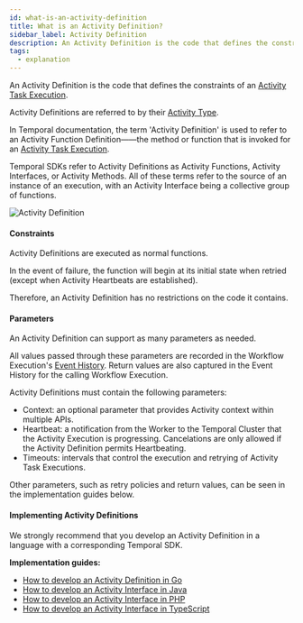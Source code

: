 ```yaml
---
id: what-is-an-activity-definition
title: What is an Activity Definition?
sidebar_label: Activity Definition
description: An Activity Definition is the code that defines the constraints of an Activity Task Execution.
tags:
  - explanation
---
```


An Activity Definition is the code that defines the constraints of an [Activity Task Execution](/docs/concepts/what-is-an-activity-task-execution).

Activity Definitions are referred to by their [Activity Type](/docs/concepts/what-is-an-activity-type).

In Temporal documentation, the term 'Activity Definition' is used to refer to an Activity Function Definition——the method or function that is invoked for an [Activity Task Execution](/docs/concepts/what-is-an-activity-task-execution).

Temporal SDKs refer to Activity Definitions as Activity Functions, Activity Interfaces, or Activity Methods.
All of these terms refer to the source of an instance of an execution, with an Activity Interface being a collective group of functions.

![Activity Definition](/diagrams/activity-definition.svg)

#### Constraints

Activity Definitions are executed as normal functions.

In the event of failure, the function will begin at its initial state when retried (except when Activity Heartbeats are established).

Therefore, an Activity Definition has no restrictions on the code it contains.

#### Parameters

An Activity Definition can support as many parameters as needed.

All values passed through these parameters are recorded in the Workflow Execution's [Event History](/docs/concepts/what-is-an-event-history). Return values are also captured in the Event History for the calling Workflow Execution.

Activity Definitions must contain the following parameters:

- Context: an optional parameter that provides Activity context within multiple APIs.
- Heartbeat: a notification from the Worker to the Temporal Cluster that the Activity Execution is progressing. Cancelations are only allowed if the Activity Definition permits Heartbeating.
- Timeouts: intervals that control the execution and retrying of Activity Task Executions.

Other parameters, such as retry policies and return values, can be seen in the implementation guides below.

#### Implementing Activity Definitions

We strongly recommend that you develop an Activity Definition in a language with a corresponding Temporal SDK.

**Implementation guides:**

- [How to develop an Activity Definition in Go](/docs/go/how-to-develop-an-activity-definition-in-go)
- [How to develop an Activity Interface in Java](/docs/java/activities/#activity-interface)
- [How to develop an Activity Interface in PHP](/docs/php/activities/#activity-interface)
- [How to develop an Activity Interface in TypeScript](/docs/typescript/activities/#how-to-write-an-activity-function)
